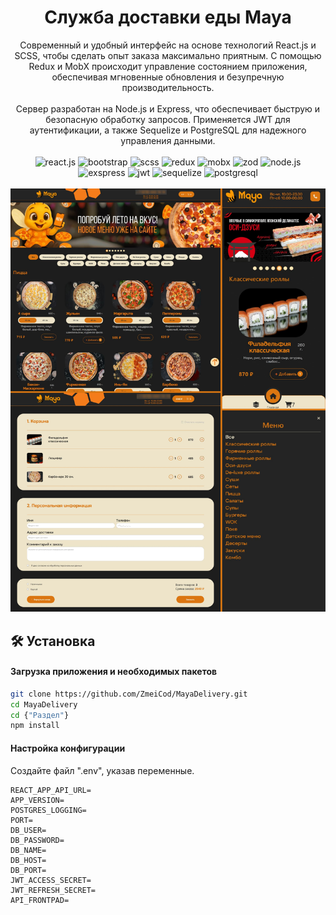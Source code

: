 <div align="center">
     <h1 align="center">Служба доставки еды Maya</h1>

<div align="center">
    Современный и удобный интерфейс на основе технологий React.js и SCSS, чтобы сделать опыт заказа максимально приятным. С помощью Redux и MobX происходит управление состоянием приложения, обеспечивая мгновенные обновления и безупречную производительность.
     <br />
     <br />
    Сервер разработан на Node.js и Express, что обеспечивает быструю и безопасную обработку запросов. Применяется JWT для аутентификации, а также Sequelize и PostgreSQL для надежного управления данными.
</div>

<div>
  <br />
    <img src="https://img.shields.io/badge/-REACT_JS-42aaff?style=for-the-badge&logo=react&logoColor=42aaff&color=0f4648" alt="react.js">
    <img src="https://img.shields.io/badge/-Bootstrap-42aaff?style=for-the-badge&logo=reactbootstrap&logoColor=42aaff&color=0f4648" alt="bootstrap">
    <img src="https://img.shields.io/badge/-SCSS-black?style=for-the-badge&logo=Sass&logoColor=white&color=ff526c" alt="scss" />
    <img src="https://img.shields.io/badge/-Redux-42aaff?style=for-the-badge&logo=redux&logoColor=42aaff&color=b866ff" alt="redux" />
    <img src="https://img.shields.io/badge/-Mobx-white?style=for-the-badge&logo=mobx&logoColor=orange" alt="mobx" />
    <img src="https://img.shields.io/badge/-zod-black?style=for-the-badge&logo=zod&logoColor=blue&color=%23003841" alt="zod" />
    <img src="https://img.shields.io/badge/-Node_JS-black?style=for-the-badge&logo=nodedotjs&logoColor=3f9d39&color=876e6e" alt="node.js" />
    <img src="https://img.shields.io/badge/-Exspress_JS-black?style=for-the-badge&logo=javascript" alt="exspress" />
    <img src="https://img.shields.io/badge/-JWT-black?style=for-the-badge&logo=jsonwebtokens&logoColor=c8325f" alt="jwt" />
    <img src="https://img.shields.io/badge/-Sequelize-3b83bd?style=for-the-badge&logo=Sequelize&color=white" alt="sequelize" />
    <img src="https://img.shields.io/badge/-PostgreSQL-black?style=for-the-badge&logoColor=white&logo=postgresql&color=4169E1" alt="postgresql" />
  <br />
</div>

  <br />
    <img src="FullScreen.jpg" alt="Скриншот страницы">
  <br />

</div>

## 🛠 Установка

#### Загрузка приложения и необходимых пакетов

```bash
git clone https://github.com/ZmeiCod/MayaDelivery.git
cd MayaDelivery
cd {"Раздел"}
npm install
```
#### Настройка конфигурации

Создайте файл ".env", указав переменные. 

```env
REACT_APP_API_URL=
APP_VERSION=
POSTGRES_LOGGING=
PORT=
DB_USER=
DB_PASSWORD=
DB_NAME=
DB_HOST=
DB_PORT=
JWT_ACCESS_SECRET=
JWT_REFRESH_SECRET=
API_FRONTPAD=
```

